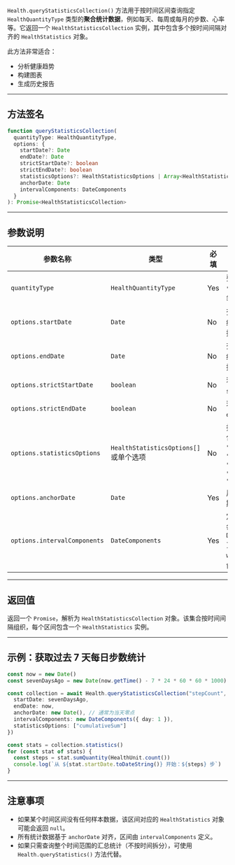 `Health.queryStatisticsCollection()` 方法用于按时间区间查询指定 `HealthQuantityType` 类型的**聚合统计数据**，例如每天、每周或每月的步数、心率等。它返回一个 `HealthStatisticsCollection` 实例，其中包含多个按时间间隔对齐的 `HealthStatistics` 对象。

此方法非常适合：

* 分析健康趋势
* 构建图表
* 生成历史报告

---

## 方法签名

```ts
function queryStatisticsCollection(
  quantityType: HealthQuantityType,
  options: {
    startDate?: Date
    endDate?: Date
    strictStartDate?: boolean
    strictEndDate?: boolean
    statisticsOptions?: HealthStatisticsOptions | Array<HealthStatisticsOptions>
    anchorDate: Date
    intervalComponents: DateComponents
  }
): Promise<HealthStatisticsCollection>
```

---

## 参数说明

| 参数名称                         | 类型                                | 必填  | 说明                                                                                                                                                                        |
| ---------------------------- | --------------------------------- | --- | ------------------------------------------------------------------------------------------------------------------------------------------------------------------------- |
| `quantityType`               | `HealthQuantityType`              | Yes | 要查询的健康数据类型，如 `"stepCount"`、`"heartRate"` 等                                                                                                                                |
| `options.startDate`          | `Date`                            | No  | 查询范围的起始日期，查询结果不包含此日期之前的数据                                                                                                                                                 |
| `options.endDate`            | `Date`                            | No  | 查询范围的结束日期，查询结果不包含此日期之后的数据                                                                                                                                                 |
| `options.strictStartDate`    | `boolean`                         | No  | 若为 `true`，仅包含精确从 `startDate` 开始的区间                                                                                                                                        |
| `options.strictEndDate`      | `boolean`                         | No  | 若为 `true`，仅包含精确在 `endDate` 结束的区间                                                                                                                                          |
| `options.statisticsOptions`  | `HealthStatisticsOptions[]` 或单个选项 | No  | 指定要计算的统计类型，可包含： `"cumulativeSum"`, `"discreteAverage"`, `"discreteMin"`, `"discreteMax"`, `"mostRecent"`, `"duration"`, `"separateBySource"` |
| `options.anchorDate`         | `Date`                            | Yes | 用于对齐时间间隔的锚点日期，通常设为当天零点                                                                                                                                                    |
| `options.intervalComponents` | `DateComponents`                  | Yes | 定义时间间隔，例如每日、每周等。通过 `new DateComponents({ day: 1 })`、`new DateComponents({ weekOfYear: 1 })` 等方式创建                                                                         |

---

## 返回值

返回一个 `Promise`，解析为 `HealthStatisticsCollection` 对象。该集合按时间间隔组织，每个区间包含一个 `HealthStatistics` 实例。

---

## 示例：获取过去 7 天每日步数统计

```ts
const now = new Date()
const sevenDaysAgo = new Date(now.getTime() - 7 * 24 * 60 * 60 * 1000)

const collection = await Health.queryStatisticsCollection("stepCount", {
  startDate: sevenDaysAgo,
  endDate: now,
  anchorDate: new Date(), // 通常为当天零点
  intervalComponents: new DateComponents({ day: 1 }),
  statisticsOptions: ["cumulativeSum"]
})

const stats = collection.statistics()
for (const stat of stats) {
  const steps = stat.sumQuantity(HealthUnit.count())
  console.log(`从 ${stat.startDate.toDateString()} 开始：${steps} 步`)
}
```

---

## 注意事项

* 如果某个时间区间没有任何样本数据，该区间对应的 `HealthStatistics` 对象可能会返回 `null`。
* 所有统计数据基于 `anchorDate` 对齐，区间由 `intervalComponents` 定义。
* 如果只需查询整个时间范围的汇总统计（不按时间拆分），可使用 `Health.queryStatistics()` 方法代替。
